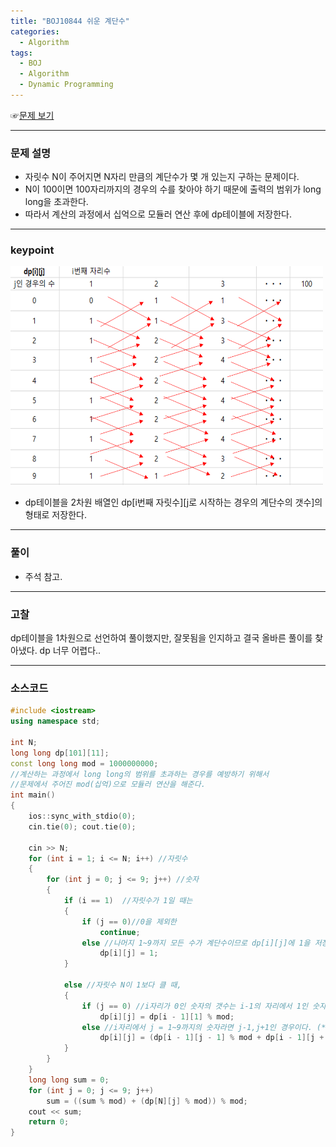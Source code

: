 ```yaml
---
title: "BOJ10844 쉬운 계단수"
categories:
  - Algorithm
tags:
  - BOJ
  - Algorithm
  - Dynamic Programming
---
```


☞[문제 보기](https://www.acmicpc.net/problem/10844) 
 
---

### 문제 설명
- 자릿수 N이 주어지면 N자리 만큼의 계단수가 몇 개 있는지 구하는 문제이다.
- N이 100이면 100자리까지의 경우의 수를 찾아야 하기 때문에 출력의 범위가 long long을 초과한다.
- 따라서 계산의 과정에서 십억으로 모듈러 연산 후에 dp테이블에 저장한다.

---


### keypoint
<img src="/assets/img/algorithm/BOJ10844.png" width="500" height="350"/>

- dp테이블을 2차원 배열인 dp[i번째 자릿수][j로 시작하는 경우의 계단수의 갯수]의 형태로 저장한다.

---

### 풀이
- 주석 참고.

---

### 고찰
dp테이블을 1차원으로 선언하여 풀이했지만, 잘못됨을 인지하고 결국 올바른 풀이를 찾아냈다. dp 너무 어렵다..

---


### 소스코드

```cpp
#include <iostream>
using namespace std;

int N;
long long dp[101][11];
const long long mod = 1000000000;
//계산하는 과정에서 long long의 범위를 초과하는 경우를 예방하기 위해서
//문제에서 주어진 mod(십억)으로 모듈러 연산을 해준다.
int main()
{
	ios::sync_with_stdio(0);
	cin.tie(0); cout.tie(0);

	cin >> N;
	for (int i = 1; i <= N; i++) //자릿수
	{
		for (int j = 0; j <= 9; j++) //숫자
		{
			if (i == 1)  //자릿수가 1일 때는 
			{
				if (j == 0)//0을 제외한
					continue;
				else //나머지 1~9까지 모든 수가 계단수이므로 dp[i][j]에 1을 저장한다.
					dp[i][j] = 1;
			}
				
			else //자릿수 N이 1보다 클 때,
			{
				if (j == 0) //i자리가 0인 숫자의 갯수는 i-1의 자리에서 1인 숫자의 갯수와 같으므로 
					dp[i][j] = dp[i - 1][1] % mod;
				else //i자리에서 j = 1~9까지의 숫자라면 j-1,j+1인 경우이다. (*Keypoint항목의  그림 참고*)
					dp[i][j] = (dp[i - 1][j - 1] % mod + dp[i - 1][j + 1] % mod) % mod;
			}
		}
	}
	long long sum = 0;
	for (int j = 0; j <= 9; j++)
		sum = ((sum % mod) + (dp[N][j] % mod)) % mod;
	cout << sum;
	return 0;
}
```